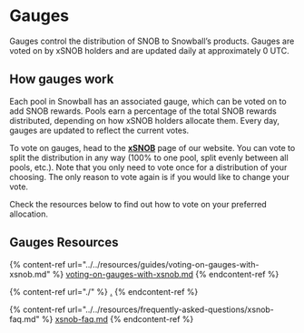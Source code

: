 # Gauges

Gauges control the distribution of SNOB to Snowball’s products. Gauges are voted on by xSNOB holders and are updated daily at approximately 0 UTC.

## How gauges work

Each pool in Snowball has an associated gauge, which can be voted on to add SNOB rewards. Pools earn a percentage of the total SNOB rewards distributed, depending on how xSNOB holders allocate them. Every day, gauges are updated to reflect the current votes.

To vote on gauges, head to the [**xSNOB**](https://app.snowball.network/staking) page of our website. You can vote to split the distribution in any way (100% to one pool, split evenly between all pools, etc.). Note that you only need to vote once for a distribution of your choosing. The only reason to vote again is if you would like to change your vote.

Check the resources below to find out how to vote on your preferred allocation.

## Gauges Resources

{% content-ref url="../../resources/guides/voting-on-gauges-with-xsnob.md" %}
[voting-on-gauges-with-xsnob.md](../../resources/guides/voting-on-gauges-with-xsnob.md)
{% endcontent-ref %}

{% content-ref url="./" %}
[.](./)
{% endcontent-ref %}

{% content-ref url="../../resources/frequently-asked-questions/xsnob-faq.md" %}
[xsnob-faq.md](../../resources/frequently-asked-questions/xsnob-faq.md)
{% endcontent-ref %}
